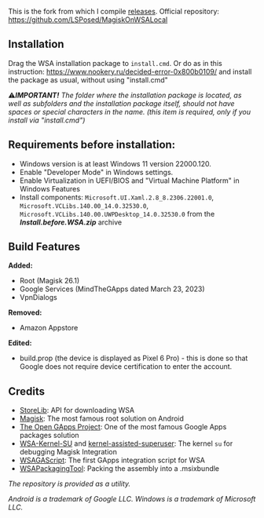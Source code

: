 This is the fork from which I compile [releases](https://github.com/MrKristofere/WSA-with-GApps-Releases/releases). Official repository: https://github.com/LSPosed/MagiskOnWSALocal

## Installation

 Drag the WSA installation package to `install.cmd`.
 Or do as in this instruction: https://www.nookery.ru/decided-error-0x800b0109/ and install the package as usual, without using "install.cmd"

 ⚠️***IMPORTANT!** The folder where the installation package is located, as well as subfolders and the installation package itself, should not have spaces or special characters in the name. (this item is required, only if you install via "install.cmd")*

## Requirements before installation:
- Windows version is at least Windows 11 version 22000.120.
- Enable "Developer Mode" in Windows settings.
- Enable Virtualization in UEFI/BIOS and "Virtual Machine Platform" in Windows Features
- Install components: `Microsoft.UI.Xaml.2.8_8.2306.22001.0`, `Microsoft.VCLibs.140.00_14.0.32530.0`, `Microsoft.VCLibs.140.00.UWPDesktop_14.0.32530.0` from the ***Install.before.WSA.zip*** archive

## Build Features
**Added:**
- Root (Magisk 26.1)
- Google Services (MindTheGApps dated March 23, 2023)
- VpnDialogs

**Removed:**
- Amazon Appstore
 
**Edited:**
- build.prop (the device is displayed as Pixel 6 Pro) - this is done so that Google does not require device certification to enter the account.


## Credits

- [StoreLib](https://github.com/StoreDev/StoreLib): API for downloading WSA
- [Magisk](https://github.com/topjohnwu/Magisk): The most famous root solution on Android
- [The Open GApps Project](https://opengapps.org): One of the most famous Google Apps packages solution
- [WSA-Kernel-SU](https://github.com/LSPosed/WSA-Kernel-SU) and [kernel-assisted-superuser](https://git.zx2c4.com/kernel-assisted-superuser/): The kernel `su` for debugging Magisk Integration
- [WSAGAScript](https://github.com/ADeltaX/WSAGAScript): The first GApps integration script for WSA
- [WSAPackagingTool](https://github.com/MlgmXyysd/WSAPackagingTool): Packing the assembly into a .msixbundle

_The repository is provided as a utility._

_Android is a trademark of Google LLC. Windows is a trademark of Microsoft LLC._
